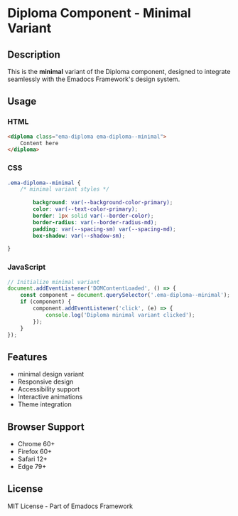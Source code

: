 # Diploma Component - Minimal Variant

## Description
This is the **minimal** variant of the Diploma component, designed to integrate seamlessly with the Emadocs Framework's design system.

## Usage

### HTML
```html
<diploma class="ema-diploma ema-diploma--minimal">
    Content here
</diploma>
```

### CSS
```css
.ema-diploma--minimal {
    /* minimal variant styles */
    
        background: var(--background-color-primary);
        color: var(--text-color-primary);
        border: 1px solid var(--border-color);
        border-radius: var(--border-radius-md);
        padding: var(--spacing-sm) var(--spacing-md);
        box-shadow: var(--shadow-sm);
    
}
```

### JavaScript
```javascript
// Initialize minimal variant
document.addEventListener('DOMContentLoaded', () => {
    const component = document.querySelector('.ema-diploma--minimal');
    if (component) {
        component.addEventListener('click', (e) => {
            console.log('Diploma minimal variant clicked');
        });
    }
});
```

## Features
- minimal design variant
- Responsive design
- Accessibility support
- Interactive animations
- Theme integration

## Browser Support
- Chrome 60+
- Firefox 60+
- Safari 12+
- Edge 79+

## License
MIT License - Part of Emadocs Framework
